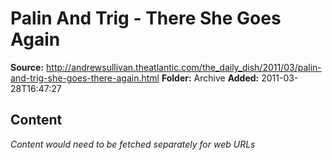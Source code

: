 # Palin And Trig - There She Goes Again

**Source:** http://andrewsullivan.theatlantic.com/the_daily_dish/2011/03/palin-and-trig-she-goes-there-again.html
**Folder:** Archive
**Added:** 2011-03-28T16:47:27




## Content
*Content would need to be fetched separately for web URLs*
